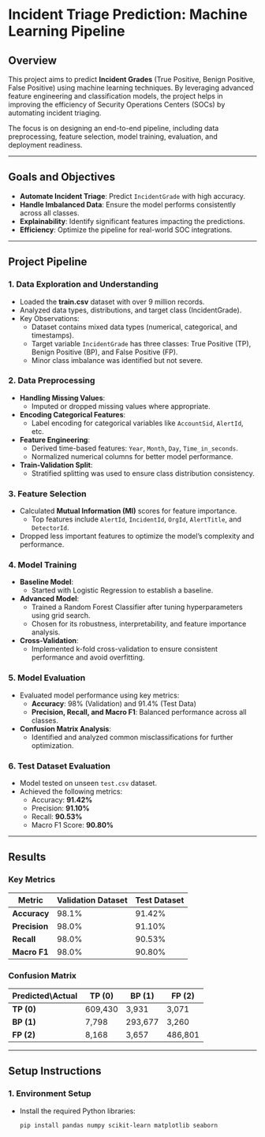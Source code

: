 # Incident Triage Prediction: Machine Learning Pipeline

## Overview

This project aims to predict **Incident Grades** (True Positive, Benign Positive, False Positive) using machine learning techniques. By leveraging advanced feature engineering and classification models, the project helps in improving the efficiency of Security Operations Centers (SOCs) by automating incident triaging. 

The focus is on designing an end-to-end pipeline, including data preprocessing, feature selection, model training, evaluation, and deployment readiness.

---

## Goals and Objectives

- **Automate Incident Triage**: Predict `IncidentGrade` with high accuracy.
- **Handle Imbalanced Data**: Ensure the model performs consistently across all classes.
- **Explainability**: Identify significant features impacting the predictions.
- **Efficiency**: Optimize the pipeline for real-world SOC integrations.

---

## Project Pipeline

### 1. **Data Exploration and Understanding**
- Loaded the **train.csv** dataset with over 9 million records.
- Analyzed data types, distributions, and target class (IncidentGrade).
- Key Observations:
  - Dataset contains mixed data types (numerical, categorical, and timestamps).
  - Target variable `IncidentGrade` has three classes: True Positive (TP), Benign Positive (BP), and False Positive (FP).
  - Minor class imbalance was identified but not severe.

### 2. **Data Preprocessing**
- **Handling Missing Values**: 
  - Imputed or dropped missing values where appropriate.
- **Encoding Categorical Features**: 
  - Label encoding for categorical variables like `AccountSid`, `AlertId`, etc.
- **Feature Engineering**:
  - Derived time-based features: `Year`, `Month`, `Day`, `Time_in_seconds`.
  - Normalized numerical columns for better model performance.
- **Train-Validation Split**:
  - Stratified splitting was used to ensure class distribution consistency.

### 3. **Feature Selection**
- Calculated **Mutual Information (MI)** scores for feature importance.
  - Top features include `AlertId`, `IncidentId`, `OrgId`, `AlertTitle`, and `DetectorId`.
- Dropped less important features to optimize the model’s complexity and performance.

### 4. **Model Training**
- **Baseline Model**: 
  - Started with Logistic Regression to establish a baseline.
- **Advanced Model**:
  - Trained a Random Forest Classifier after tuning hyperparameters using grid search.
  - Chosen for its robustness, interpretability, and feature importance analysis.
- **Cross-Validation**:
  - Implemented k-fold cross-validation to ensure consistent performance and avoid overfitting.

### 5. **Model Evaluation**
- Evaluated model performance using key metrics:
  - **Accuracy**: 98% (Validation) and 91.4% (Test Data)
  - **Precision, Recall, and Macro F1**: Balanced performance across all classes.
- **Confusion Matrix Analysis**:
  - Identified and analyzed common misclassifications for further optimization.

### 6. **Test Dataset Evaluation**
- Model tested on unseen `test.csv` dataset.
- Achieved the following metrics:
  - Accuracy: **91.42%**
  - Precision: **91.10%**
  - Recall: **90.53%**
  - Macro F1 Score: **90.80%**

---

## Results

### **Key Metrics**

| Metric         | Validation Dataset | Test Dataset |
|----------------|--------------------|--------------|
| **Accuracy**   | 98.1%             | 91.42%       |
| **Precision**  | 98.0%             | 91.10%       |
| **Recall**     | 98.0%             | 90.53%       |
| **Macro F1**   | 98.0%             | 90.80%       |

### **Confusion Matrix**

| Predicted\Actual | TP (0)   | BP (1)   | FP (2)   |
|------------------|----------|----------|----------|
| **TP (0)**       | 609,430  | 3,931    | 3,071    |
| **BP (1)**       | 7,798    | 293,677  | 3,260    |
| **FP (2)**       | 8,168    | 3,657    | 486,801  |

---

## Setup Instructions

### 1. **Environment Setup**
- Install the required Python libraries:
  ```bash
  pip install pandas numpy scikit-learn matplotlib seaborn
